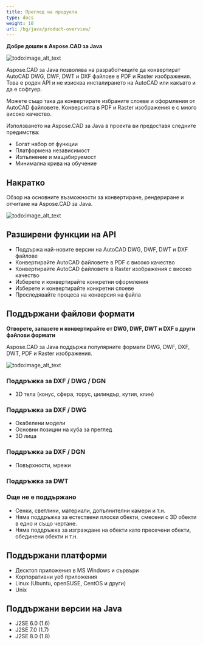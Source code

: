 ```yaml
---
title: Преглед на продукта
type: docs
weight: 10
url: /bg/java/product-overview/
---
```


**Добре дошли в Aspose.CAD за Java**

![todo:image_alt_text](https://i.imgur.com/qHeCKck.png)

Aspose.CAD за Java позволява на разработчиците да конвертират AutoCAD DWG, DWF, DWT и DXF файлове в PDF и Raster изображения. Това е роден API и не изисква инсталирането на AutoCAD или какъвто и да е софтуер.

Можете също така да конвертирате избраните слоеве и оформления от AutoCAD файловете. Конверсията в PDF и Raster изображения е с много високо качество.

Използването на Aspose.CAD за Java в проекта ви предоставя следните предимства:

- Богат набор от функции
- Платформена независимост
- Изпълнение и мащабируемост
- Минимална крива на обучение


## **Накратко**
Обзор на основните възможности за конвертиране, рендериране и отчитане на Aspose.CAD за Java.

![todo:image_alt_text](https://i.imgur.com/vLNnhkj.png)
## **Разширени функции на API**
- Поддържа най-новите версии на AutoCAD DWG, DWF, DWT и DXF файлове
- Конвертирайте AutoCAD файловете в PDF с високо качество
- Конвертирайте AutoCAD файловете в Raster изображения с високо качество
- Изберете и конвертирайте конкретни оформления
- Изберете и конвертирайте конкретни слоеве
- Проследявайте процеса на конверсия на файла
## **Поддържани файлови формати**
**Отворете, запазете и конвертирайте от DWG, DWF, DWT и DXF в други файлови формати**

Aspose.CAD за Java поддържа популярните формати DWG, DWF, DXF, DWT, PDF и Raster изображения.

![todo:image_alt_text](/_assets/product-overview_1.png)
### **Поддръжка за DXF / DWG / DGN**
- 3D тела (конус, сфера, торус, цилиндър, кутия, клин)
### **Поддръжка за DXF / DWG**
- Окабелени модели
- Основни позиции на куба за преглед
- 3D лица
### **Поддръжка за DXF / DGN**
- Повърхности, мрежи
### **Поддръжка за DWT**

### **Още не е поддържано**
- Сенки, светлини, материали, допълнителни камери и т.н.
- Няма поддръжка за естествени плоски обекти, смесени с 3D обекти в едно и също чертане.
- Няма поддръжка за изграждане на обекти като пресечени обекти, обединени обекти и т.н.
## **Поддържани платформи**
- Десктоп приложения в MS Windows и сървъри
- Корпоративни уеб приложения
- Linux (Ubuntu, openSUSE, CentOS и други)
- Unix
## **Поддържани версии на Java**
- J2SE 6.0 (1.6)
- J2SE 7.0 (1.7)
- J2SE 8.0 (1.8)
